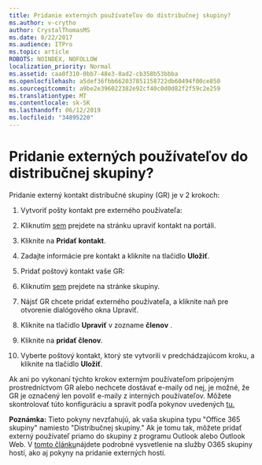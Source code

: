 ```yaml
---
title: Pridanie externých používateľov do distribučnej skupiny?
ms.author: v-crytho
author: CrystalThomasMS
ms.date: 8/22/2017
ms.audience: ITPro
ms.topic: article
ROBOTS: NOINDEX, NOFOLLOW
localization_priority: Normal
ms.assetid: caa0f310-0bb7-48e3-8ad2-cb358b53bbba
ms.openlocfilehash: a5def36fbb662037851158722db60494f00ce850
ms.sourcegitcommit: a9be2e396022382e92cf40c0d0d82f2f59c2e259
ms.translationtype: MT
ms.contentlocale: sk-SK
ms.lasthandoff: 06/12/2019
ms.locfileid: "34895220"
---
```

# <a name="adding-external-users-to-a-distribution-group"></a>Pridanie externých používateľov do distribučnej skupiny?

Pridanie externý kontakt distribučné skupiny (GR) je v 2 krokoch:
  
1. Vytvoriť pošty kontakt pre externého používateľa:
    
1. Kliknutím [sem](https://admin.microsoft.com/adminportal/home#/Contact) prejdete na stránku upraviť kontakt na portáli. 
    
2. Kliknite na **Pridať kontakt**.
    
3. Zadajte informácie pre kontakt a kliknite na tlačidlo **Uložiť**.
    
2. Pridať poštový kontakt vaše GR:
    
1. Kliknutím [sem](https://admin.microsoft.com/adminportal/home#/groups) prejdete na stránke skupiny. 
    
2. Nájsť GR chcete pridať externého používateľa, a kliknite naň pre otvorenie dialógového okna Upraviť.
    
3. Kliknite na tlačidlo **Upraviť** v zozname **členov** . 
    
4. Kliknite na **pridať členov**.
    
5. Vyberte poštový kontakt, ktorý ste vytvorili v predchádzajúcom kroku, a kliknite na tlačidlo **Uložiť**.
    
Ak ani po vykonaní týchto krokov externým používateľom pripojeným prostredníctvom GR alebo nechcete dostávať e-maily od nej, je možné, že GR je označený len povoliť e-maily z interných používateľov. Môžete skontrolovať túto konfiguráciu a spravit podľa pokynov uvedených [tu.](https://support.office.com/article/Fix-email-delivery-issues-for-error-code-5-7-133-in-Office-365-991abc19-7756-438f-abcb-39f69b80f284.aspx)
  
 **Poznámka:** Tieto pokyny nevzťahujú, ak vaša skupina typu "Office 365 skupiny" namiesto "Distribučnej skupiny." Ak je tomu tak, môžete pridať externý používateľ priamo do skupiny z programu Outlook alebo Outlook Web. V [tomto článku](https://support.office.com/article/Guest-access-in-Office-365-Groups-bfc7a840-868f-4fd6-a390-f347bf51aff6.aspx)nájdete podrobné vysvetlenie na služby O365 skupiny hostí, ako aj pokyny na pridanie externých hostí.
  